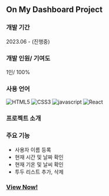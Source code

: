 ## On My Dashboard Project

### 개발 기간
2023.06 - (진행중)

### 개발 인원/ 기여도
1인/ 100%

### 사용 언어
![HTML5](https://img.shields.io/badge/html5-%23E34F26.svg?style=for-the-badge&logo=html5&logoColor=white)
![CSS3](https://img.shields.io/badge/css3-%231572B6.svg?style=for-the-badge&logo=css3&logoColor=white)
![javascript](https://img.shields.io/badge/javascript-F7DF1E.svg?style=for-the-badge&logo=javascript&logoColor=white)
![React](https://img.shields.io/badge/React-61DAFB.svg?style=for-the-badge&logo=React&logoColor=white)


### 프로젝트 소개


### 주요 기능
- 사용자 이름 등록
- 현재 시간 및 날짜 확인
- 현재 기온 및 날씨 확인
- 투두 리스트 추가, 삭제

### [View Now!](https://reverofyoung.github.io/dashboard-project/)
